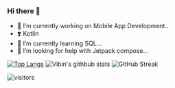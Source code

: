 ### Hi there 👋

<!-- 
**vibin2002/vibin2002** is a ✨ _special_ ✨ repository because its `README.md` (this file) appears on your GitHub profile.

Here are some ideas to get you started:
 -->

- 🔭 I’m currently working on Mobile App Development..
- ❣️ Kotlin
- 🌱 I’m currently learning SQL...
- 🤔 I’m looking for help with Jetpack compose...
<!-- - 💬 Ask me about ...
- 📫 How to reach me: ...
- 😄 Pronouns: ...
- ⚡ Fun fact: ... -->

[![Top Langs](https://github-readme-stats.vercel.app/api/top-langs/?username=vibin2002&langs_count=8)](https://github.com/vibin2002/github-readme-stats)
![Vibin's githbub stats](https://github-readme-stats.vercel.app/api?username=vibin2002&hide=["issues"]&show_icons=true&count_private=true)
![GitHub Streak](http://github-readme-streak-stats.herokuapp.com?user=vibin2002&count_private=true&theme=vue)

![visitors](https://visitor-badge.glitch.me/badge?page_id=vibin2002.vibin2002)
